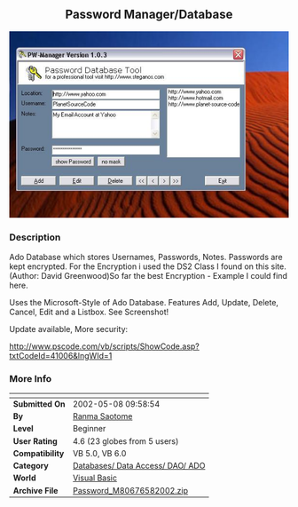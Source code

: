 ﻿<div align="center">

## Password Manager/Database

<img src="PIC200258535532739.JPG">
</div>

### Description

Ado Database which stores Usernames, Passwords, Notes. Passwords are kept encrypted. For the Encryption i used the DS2 Class I found on this site.(Author: David Greenwood)So far the best Encryption - Example I could find here.

Uses the Microsoft-Style of Ado Database. Features Add, Update, Delete, Cancel, Edit and a Listbox. See Screenshot!

Update available, More security:

http://www.pscode.com/vb/scripts/ShowCode.asp?txtCodeId=41006&lngWId=1
 
### More Info
 


<span>             |<span>
---                |---
**Submitted On**   |2002-05-08 09:58:54
**By**             |[Ranma Saotome](https://github.com/Planet-Source-Code/PSCIndex/blob/master/ByAuthor/ranma-saotome.md)
**Level**          |Beginner
**User Rating**    |4.6 (23 globes from 5 users)
**Compatibility**  |VB 5\.0, VB 6\.0
**Category**       |[Databases/ Data Access/ DAO/ ADO](https://github.com/Planet-Source-Code/PSCIndex/blob/master/ByCategory/databases-data-access-dao-ado__1-6.md)
**World**          |[Visual Basic](https://github.com/Planet-Source-Code/PSCIndex/blob/master/ByWorld/visual-basic.md)
**Archive File**   |[Password\_M80676582002\.zip](https://github.com/Planet-Source-Code/ranma-saotome-password-manager-database__1-34556/archive/master.zip)








